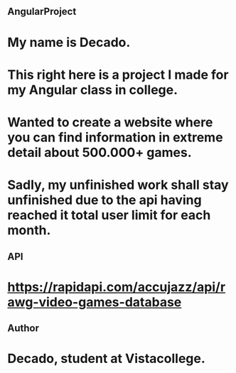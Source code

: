 ## AngularProject

# My name is Decado.
# This right here is a project I made for my Angular class in college. 
# Wanted to create a website where you can find information in extreme detail about 500.000+ games.
# Sadly, my unfinished work shall stay unfinished due to the api having reached it total user limit for each month.

## API
# https://rapidapi.com/accujazz/api/rawg-video-games-database

## Author
# Decado, student at Vistacollege.
